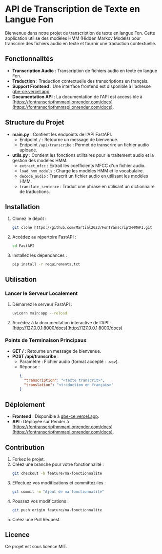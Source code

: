 # API de Transcription de Texte en Langue Fon

Bienvenue dans notre projet de transcription de texte en langue Fon. Cette application utilise des modèles HMM (Hidden Markov Models) pour transcrire des fichiers audio en texte et fournir une traduction contextuelle.

## Fonctionnalités

- **Transcription Audio** : Transcription de fichiers audio en texte en langue Fon.
- **Traduction** : Traduction contextuelle des transcriptions en français.
- **Support Frontend** : Une interface frontend est disponible à l'adresse [gbe-ce.vercel.app](https://gbe-ce.vercel.app).
- **Documentation API** : La documentation de l'API est accessible à [https://fontranscripthmmapi.onrender.com/docs](https://fontranscripthmmapi.onrender.com/docs).

## Structure du Projet

- **main.py** : Contient les endpoints de l'API FastAPI.
  - Endpoint `/` : Retourne un message de bienvenue.
  - Endpoint `/api/transcribe` : Permet de transcrire un fichier audio uploadé.
- **utils.py** : Contient les fonctions utilitaires pour le traitement audio et la gestion des modèles HMM.
  - `extract_mfcc` : Extrait les coefficients MFCC d'un fichier audio.
  - `load_hmm_models` : Charge les modèles HMM et le vocabulaire.
  - `decode_audio` : Transcrit un fichier audio en utilisant les modèles HMM.
  - `translate_sentence` : Traduit une phrase en utilisant un dictionnaire de traductions.

## Installation

1. Clonez le dépôt :
   ```bash
   git clone https://github.com/Martial2023/FonTranscriptHMMAPI.git
   ```
2. Accédez au répertoire FastAPI :
   ```bash
   cd FastAPI
   ```
3. Installez les dépendances :
   ```bash
   pip install -r requirements.txt
   ```

## Utilisation

### Lancer le Serveur Localement

1. Démarrez le serveur FastAPI :
   ```bash
   uvicorn main:app --reload
   ```
2. Accédez à la documentation interactive de l'API :
   [http://127.0.0.1:8000/docs](http://127.0.0.1:8000/docs)

### Points de Terminaison Principaux

- **GET /** : Retourne un message de bienvenue.
- **POST /api/transcribe** :
  - Paramètre : Fichier audio (format accepté : `.wav`).
  - Réponse :
    ```json
    {
      "transcription": "<texte transcrit>",
      "translation": "<traduction en français>"
    }
    ```

## Déploiement

- **Frontend** : Disponible à [gbe-ce.vercel.app](https://gbe-ce.vercel.app).
- **API** : Déployée sur Render à [https://fontranscripthmmapi.onrender.com/docs](https://fontranscripthmmapi.onrender.com/docs).

## Contribution

1. Forkez le projet.
2. Créez une branche pour votre fonctionnalité :
   ```bash
   git checkout -b feature/ma-fonctionnalite
   ```
3. Effectuez vos modifications et committez-les :
   ```bash
   git commit -m "Ajout de ma fonctionnalité"
   ```
4. Poussez vos modifications :
   ```bash
   git push origin feature/ma-fonctionnalite
   ```
5. Créez une Pull Request.

## Licence

Ce projet est sous licence MIT.